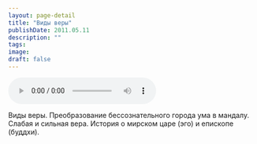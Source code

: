 ```yaml
---
layout: page-detail
title: "Виды веры"
publishDate: 2011.05.11
description: ""
tags:
image:
draft: false
---
```


<audio title="2011.05.11 - Виды веры.mp3" src="https://filer-api.advayta.org/v1.0/public/files/72797" controls=""></audio>

 Виды веры. Преобразование бессознательного города ума в мандалу.  
 Слабая и сильная вера. История о мирском царе (эго) и епископе (буддхи).  

  
